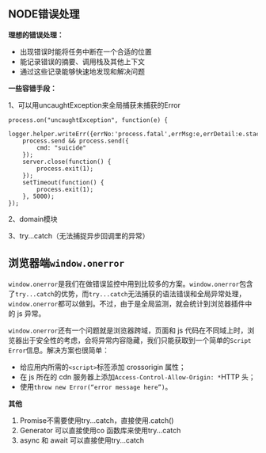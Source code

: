 ## NODE错误处理

**理想的错误处理：**

* 出现错误时能将任务中断在一个合适的位置
* 能记录错误的摘要、调用栈及其他上下文
* 通过这些记录能够快速地发现和解决问题

**一些容错手段：**

1、可以用uncaughtException来全局捕获未捕获的Error

```
process.on("uncaughtException", function(e) {
    logger.helper.writeErr({errNo:'process.fatal',errMsg:e,errDetail:e.stack});
    process.send && process.send({
        cmd: "suicide"
    });
    server.close(function() {
        process.exit(1);
    });
    setTimeout(function() {
        process.exit(1);
    }, 5000);
});
```

2、domain模块

3、try...catch（无法捕捉异步回调里的异常）

## 浏览器端`window.onerror`

`window.onerror`是我们在做错误监控中用到比较多的方案。`window.onerror`包含了`try...catch`的优势，而`try...catch`无法捕获的语法错误和全局异常处理，`window.onerror`都可以做到。不过，由于是全局监测，就会统计到浏览器插件中的 js 异常。

`window.onerror`还有一个问题就是浏览器跨域，页面和 js 代码在不同域上时，浏览器出于安全性的考虑，会将异常内容隐藏，我们只能获取到一个简单的`Script Error`信息。解决方案也很简单：

* 给应用内所需的`<script>`标签添加 crossorigin 属性；
* 在 js 所在的 cdn 服务器上添加`Access-Control-Allow-Origin: *`HTTP 头；
* 使用`throw new Error(“error message here”)`。

**其他**

1. Promise不需要使用try...catch，直接使用.catch\(\)
2. Generator 可以直接使用co 函数库来使用try...catch
3. async 和 await 可以直接使用try...catch



